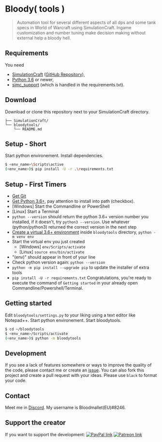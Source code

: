Bloody( tools )
===========
<!-- These service no longer exist [![Build Status](https://travis-ci.org/Bloodmallet/bloodytools.svg?branch=dev)](https://travis-ci.org/Bloodmallet/bloodytools) [![Coverage Status](https://coveralls.io/repos/github/Bloodmallet/bloodytools/badge.svg?branch=dev)](https://coveralls.io/github/Bloodmallet/bloodytools?branch=dev) -->

> Automation tool for several different aspects of all dps and some tank specs in World of Warcraft using SimulationCraft. Ingame customization and number tuning make decision making without external help a bloody hell.

## Requirements
You need
- [SimulationCraft](http://downloads.simulationcraft.org/?C=M;O=D) ([GitHub Repository](https://github.com/simulationcraft/simc)),
- [Python 3.6](https://www.python.org/downloads/) or newer,
- [simc_support](https://github.com/Bloodmallet/simc_support) (which is handled in the requirements.txt).


## Download
Download or clone this repository next to your SimulationCraft directory.

```
├── SimulationCraft/
└── bloodytools/
    └── README.md
```

## Setup - Short
Start python environement. Install dependencies.
```sh
$ <env_name>\Scripts\active
(<env_name>)$ pip install -U -r .\requirements.txt
```

## Setup - First Timers
- [Get Git](https://gitforwindows.org/)
- [Get Python 3.6+](https://www.python.org/downloads/), pay attention to install into path (checkbox).
- [Windows] Start the Commandline or PowerShell
- [Linux] Start a Terminal
- `python --version` should return the python 3.6+ version number you installed, if it doesn't, try `python3 --version`. Use whatever (python/python3) returned the correct version in the next step
- [Create a virtual 3.6+ environment](https://docs.python.org/3/library/venv.html) inside `bloodytools` directory, `python -m venv env`
- Start the virtual env you just created
  - [Windows] `env/Scripts/activate`
  - [Linux] `source env/bin/activate`
- "(env)" should appear in front of your line
- Check python version again: `python --version`
- `python -m pip install --upgrade pip` to update the installer of extra tools
- `pip install -U -r requirements.txt`
Congratulations, you're ready to execute the command of `Getting started` in your already open Commandline/Powershell/Terminal.

## Getting started
Edit `bloodytools/settings.py` to your liking using a text editor like Notepad++. Start python environement. Start bloodytools.
```sh
$ cd ~/bloodytools
$ <env_name>/Scripts/activate
(<env_name>)$ python -m bloodytools
```

## Development
If you see a lack of features somewhere or ways to improve the quality of the code, please contact me or create an [issue](https://github.com/Bloodmallet/bloodytools/issues). You can also fork this project and create a pull request with your ideas. Please use `black` to format your code.

## Contact
Meet me in [Discord](https://discord.gg/sXfmMkm). My username is Bloodmallet(EU)#8246.

## Support the creator
If you want to support the development: [![PayPal link](https://img.shields.io/badge/PayPal-donate-blue.svg)](https://www.paypal.me/bloodmallet) [![Patreon link](https://img.shields.io/badge/Patreon-pledge-blue.svg)](https://www.patreon.com/bloodmallet)

